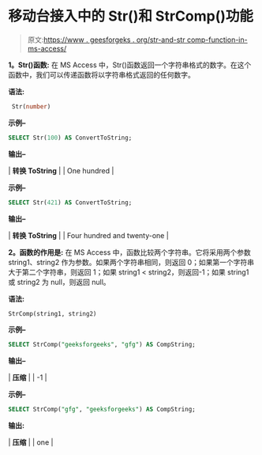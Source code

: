 # 移动台接入中的 Str()和 StrComp()功能

> 原文:[https://www . geesforgeks . org/str-and-str comp-function-in-ms-access/](https://www.geeksforgeeks.org/str-and-strcomp-function-in-ms-access/)

**1。Str()函数:**
在 MS Access 中，Str()函数返回一个字符串格式的数字。在这个函数中，我们可以传递函数将以字符串格式返回的任何数字。

**语法:**

```sql
 Str(number) 
```

**示例–**

```sql
SELECT Str(100) AS ConvertToString;
```

**输出–**

| **转换 ToString** |
| One hundred |

**示例–**

```sql
SELECT Str(421) AS ConvertToString;
```

**输出–**

| **转换 ToString** |
| Four hundred and twenty-one |

**2。函数的作用是:**
在 MS Access 中，函数比较两个字符串。它将采用两个参数 string1、string2 作为参数。如果两个字符串相同，则返回 0；如果第一个字符串大于第二个字符串，则返回 1；如果 string1 < string2，则返回-1；如果 string1 或 string2 为 null，则返回 null。

**语法:**

```sql
StrComp(string1, string2) 
```

**示例–**

```sql
SELECT StrComp("geeksforgeeks", "gfg") AS CompString;
```

**输出–**

| **压缩** |
| -1 |

**示例–**

```sql
SELECT StrComp("gfg", "geeksforgeeks") AS CompString;
```

**输出:**

| **压缩** |
| one |